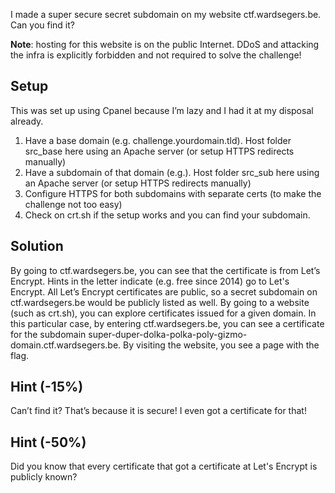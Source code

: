 I made a super secure secret subdomain on my website ctf.wardsegers.be. Can you find it?

**Note**: hosting for this website is on the public Internet. DDoS and attacking the infra is explicitly forbidden and not required to solve the challenge!

## Setup

This was set up using Cpanel because I’m lazy and I had it at my disposal already.
1. Have a base domain (e.g. challenge.yourdomain.tld). Host folder src_base here using an Apache server (or setup HTTPS redirects manually)
1. Have a subdomain of that domain (e.g.). Host folder src_sub here using an Apache server (or setup HTTPS redirects manually)
1. Configure HTTPS for both subdomains with separate certs (to make the challenge not too easy)
1. Check on crt.sh if the setup works and you can find your subdomain.

## Solution

By going to ctf.wardsegers.be, you can see that the certificate is from Let’s Encrypt. Hints in the letter indicate (e.g. free since 2014) go to Let's Encrypt. All Let’s Encrypt certificates are public, so a secret subdomain on ctf.wardsegers.be would be publicly listed as well.
By going to a website (such as crt.sh), you can explore certificates issued for a given domain. In this particular case, by entering ctf.wardsegers.be, you can see a certificate for the subdomain super-duper-dolka-polka-poly-gizmo-domain.ctf.wardsegers.be.
By visiting the website, you see a page with the flag.

## Hint (-15%)

Can’t find it? That’s because it is secure! I even got a certificate for that!

## Hint (-50%)

Did you know that every certificate that got a certificate at Let's Encrypt is publicly known?
